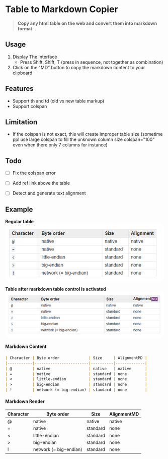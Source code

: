 # Table to Markdown Copier
> **Copy any html table on the web and convert them into markdown format.**

## Usage
1. Display The Interface
	* Press Shift, Shift, T (press in sequence, not together as combination)
1. Click on the "MD" button to copy the markdown content to your clipboard

## Features
* Support th and td (old vs new table markup)
* Support colspan 

## Limitation
* If the colspan is not exact, this will create improper table size (sometime ppl use large colspan to fill the unknown column size colspan="100" even when there only 7 columns for instance)    

## Todo
* [ ] Fix the colspan error
* [ ] Add ref link above the table
* [ ] Detect and generate text alignment


## Example
**Regular table**
![Before turn on the markdown control](/images/table-b4.png)

**Table after markdown table control is activated**
![After turn on the markdown control](/images/table-after.png)


#### Markdown Content
```markdown
| Character | Byte order             | Size     | AlignmentMD |
|-----------|------------------------|----------|-------------|
| @         | native                 | native   | native      |
| =         | native                 | standard | none        |
| <         | little-endian          | standard | none        |
| >         | big-endian             | standard | none        |
| !         | network (= big-endian) | standard | none        |
```

#### Markdown Render
| Character | Byte order             | Size     | AlignmentMD |
|-----------|------------------------|----------|-------------|
| @         | native                 | native   | native      |
| =         | native                 | standard | none        |
| <         | little-endian          | standard | none        |
| >         | big-endian             | standard | none        |
| !         | network (= big-endian) | standard | none        |
